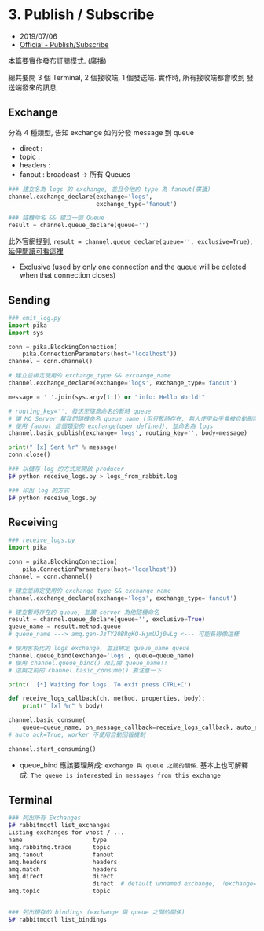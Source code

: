 # 3. Publish / Subscribe

- 2019/07/06
- [Official - Publish/Subscribe](https://www.rabbitmq.com/tutorials/tutorial-three-python.html)

本篇要實作發布訂閱模式. (廣播)

總共要開 3 個 Terminal, 2 個接收端, 1 個發送端. 實作時, 所有接收端都會收到 發送端發來的訊息

## Exchange

分為 4 種類型, 告知 exchange 如何分發 message 到 queue

- direct  :
- topic   :
- headers :
- fanout  : broadcast -> 所有 Queues



```python
### 建立名為 logs 的 exchange, 並且令他的 type 為 fanout(廣播)
channel.exchange_declare(exchange='logs',
                         exchange_type='fanout')

### 隨機命名 && 建立一個 Queue
result = channel.queue_declare(queue='')
```

此外官網提到, `result = channel.queue_declare(queue='', exclusive=True)`, [延伸閱讀可看這裡](https://www.rabbitmq.com/queues.html#exclusive-queues)

- Exclusive (used by only one connection and the queue will be deleted when that connection closes)


## Sending

```python
### emit_log.py
import pika
import sys

conn = pika.BlockingConnection(
    pika.ConnectionParameters(host='localhost'))
channel = conn.channel()

# 建立並綁定使用的 exchange_type && exchange_name
channel.exchange_declare(exchange='logs', exchange_type='fanout')

message = ' '.join(sys.argv[1:]) or "info: Hello World!"

# routing_key='', 發送至隨意命名的暫時 queue
# 讓 MQ Server 幫我們隨機命名 queue name (但只暫時存在, 無人使用似乎會被自動刪除)
# 使用 fanout 這個類型的 exchange(user defined), 並命名為 logs
channel.basic_publish(exchange='logs', routing_key='', body=message)

print(" [x] Sent %r" % message)
conn.close()
```

```bash
### 以儲存 log 的方式來開啟 producer
$# python receive_logs.py > logs_from_rabbit.log

### 印出 log 的方式
$# python receive_logs.py
```


## Receiving

```python
### receive_logs.py
import pika

conn = pika.BlockingConnection(
    pika.ConnectionParameters(host='localhost'))
channel = conn.channel()

# 建立並綁定使用的 exchange_type && exchange_name
channel.exchange_declare(exchange='logs', exchange_type='fanout')

# 建立暫時存在的 queue, 並讓 server 為他隨機命名
result = channel.queue_declare(queue='', exclusive=True)
queue_name = result.method.queue
# queue_name ---> amq.gen-JzTY20BRgKO-HjmUJj0wLg <--- 可能長得像這樣

# 使用客製化的 logs exchange, 並且綁定 queue_name queue
channel.queue_bind(exchange='logs', queue=queue_name)
# 使用 channel.queue_bind() 來訂閱 queue_name!!
# 這與之前的 channel.basic_consume() 要注意一下

print(' [*] Waiting for logs. To exit press CTRL+C')

def receive_logs_callback(ch, method, properties, body):
    print(" [x] %r" % body)

channel.basic_consume(
    queue=queue_name, on_message_callback=receive_logs_callback, auto_ack=True)
# auto_ack=True, worker 不使用自動回報機制

channel.start_consuming()
```

- queue_bind 應該要理解成: `exchange 與 queue 之間的關係`. 基本上也可解釋成: `The queue is interested in messages from this exchange`


## Terminal

```bash
### 列出所有 Exchanges
$# rabbitmqctl list_exchanges
Listing exchanges for vhost / ...
name                    type
amq.rabbitmq.trace      topic
amq.fanout              fanout
amq.headers             headers
amq.match               headers
amq.direct              direct
                        direct  # default unnamed exchange, 「exchange=''」來使用它
amq.topic               topic


### 列出現存的 bindings (exchange 與 queue 之間的關係)
$# rabbitmqctl list_bindings
```
